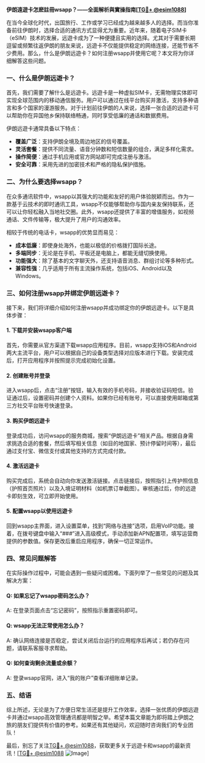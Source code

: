 **伊朗遠遊卡怎麽註冊wsapp？——全面解析與實操指南[[TG💪+ @esim1088](https://t.me/s/esim1088)]**

在当今全球化时代，出国旅行、工作或学习已经成为越来越多人的选择。而当你准备前往伊朗时，选择合适的通讯方式显得尤为重要。近年来，随着电子SIM卡（eSIM）技术的发展，远遊卡成为了一种便捷且实用的选择。尤其对于需要长期逗留或频繁往返伊朗的朋友来说，远遊卡不仅能提供稳定的网络连接，还能节省不少费用。那么，什么是伊朗远遊卡？如何注册wsapp并使用它呢？本文将为你详细解答这些问题。

### 一、什么是伊朗远遊卡？

首先，我们需要了解什么是远遊卡。远遊卡是一种虚拟SIM卡，无需物理实体即可实现全球范围内的移动通信服务。用户可以通过在线平台购买并激活，支持多种语言和多个国家的漫游服务。对于计划前往伊朗的人来说，选择一张合适的远遊卡可以帮助你在异国他乡保持联络畅通，同时享受低廉的通话和数据费用。

伊朗远遊卡通常具备以下特点：
- **覆盖广泛**：支持伊朗全境及周边地区的信号覆盖。
- **灵活套餐**：提供不同流量、语音分钟数和短信数量的组合，满足多样化需求。
- **操作简便**：通过手机应用或官方网站即可完成注册与激活。
- **安全可靠**：采用先进的加密技术和严格的隐私保护措施。

### 二、为什么要选择wsapp？

在众多通讯软件中，wsapp以其强大的功能和友好的用户体验脱颖而出。作为一款基于云技术的即时通讯工具，wsapp不仅能够帮助你与国内亲友保持联系，还可以让你轻松融入当地社交圈。此外，wsapp还提供了丰富的增值服务，如视频通话、文件传输等，极大提升了用户的沟通效率。

相较于传统的电话卡，wsapp的优势显而易见：
- **成本低廉**：即使身处海外，也能以极低的价格拨打国际长途。
- **多端同步**：无论是在手机、平板还是电脑上，都能无缝切换使用。
- **功能强大**：除了基本的文字聊天外，还支持语音消息、群组讨论等多种形式。
- **兼容性强**：几乎适用于所有主流操作系统，包括iOS、Android以及Windows。

### 三、如何注册wsapp并绑定伊朗远遊卡？

接下来，我们将详细介绍如何注册wsapp并成功绑定你的伊朗远遊卡。以下是具体步骤：

#### 1. 下载并安装wsapp客户端

首先，你需要从官方渠道下载wsapp应用程序。目前，wsapp支持iOS和Android两大主流平台，用户可以根据自己的设备类型选择对应版本进行下载。安装完成后，打开应用程序并按照提示完成初始化设置。

#### 2. 创建账号并登录

进入wsapp后，点击“注册”按钮，输入有效的手机号码，并接收验证码短信。验证通过后，设置密码并创建个人资料。如果你已经有账号，可以直接使用邮箱或第三方社交平台账号快速登录。

#### 3. 购买伊朗远遊卡

登录成功后，访问wsapp的服务商城，搜索“伊朗远遊卡”相关产品。根据自身需求挑选合适的套餐，然后填写相关信息（如目的地国家、预计停留时间等），最后通过支付宝、微信支付或其他支持的方式完成付款。

#### 4. 激活远遊卡

购买完成后，系统会自动向你发送激活链接。点击链接后，按照指引上传护照信息（护照首页照片）以及入境证明材料（如机票订单截图）。审核通过后，你的远遊卡即刻生效，可立即开始使用。

#### 5. 配置wsapp以使用远遊卡

回到wsapp主界面，进入设置菜单，找到“网络与连接”选项，启用VoIP功能。接着，在拨号键盘中输入“*#*#*#*”进入高级模式，手动添加新APN配置项，填写运营商提供的参数值。保存更改后重启应用程序，确保一切正常运作。

### 四、常见问题解答

在实际操作过程中，可能会遇到一些疑问或困难。下面列举了一些常见的问题及其解决方案：

#### Q: 如果忘记了wsapp密码怎么办？
A: 在登录页面点击“忘记密码”，按照指示重置密码即可。

#### Q: wsapp无法正常使用怎么办？
A: 确认网络连接是否稳定，尝试关闭后台运行的应用程序后再试；若仍存在问题，请联系客服寻求帮助。

#### Q: 如何查询剩余流量或余额？
A: 登录wsapp官网，进入“我的账户”查看详细账单记录。

### 五、结语

综上所述，无论是为了方便日常生活还是提升工作效率，选择一张优质的伊朗远遊卡并通过wsapp高效管理通讯都是明智之举。希望本篇文章能为即将踏上伊朗之旅的朋友们提供有价值的参考。如果还有其他疑问，欢迎随时咨询我们的专业团队！

最后，别忘了关注[TG💪+ @esim1088](https://t.me/s/esim1088)，获取更多关于远遊卡和wsapp的最新资讯！[[TG💪+ @esim1088](https://t.me/s/esim1088) ![Image](https://i.postimg.cc/4NQfJmqS/Snipaste-2025-05-13-00-14-12.png)]